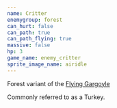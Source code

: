```yaml
---
name: Critter
enemygroup: forest
can_hurt: false
can_path: true
can_path_flying: true
massive: false
hp: 3
game_name: enemy_critter
sprite_image_name: airidle
---
```


Forest variant of the [Flying Gargoyle](#enemy-gargoyle-flying)

Commonly referred to as a Turkey.